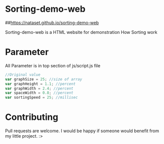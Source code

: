 # Sorting-demo-web
##https://nataset.github.io/sorting-demo-web

Sorting-demo-web is a HTML website for demonstration How Sorting work

# Parameter

All Parameter is in top section of js/script.js file

```js
//Original value
var graphSize = 25; //size of array
var graphHeight = 1.1; //percent
var graphWidth = 2.4; //percent
var spaceWidth = 0.8; //percent
var sortingSpeed = 25; //millisec
```

# Contributing

Pull requests are welcome. I would be happy if someone would benefit from my little project. :>
